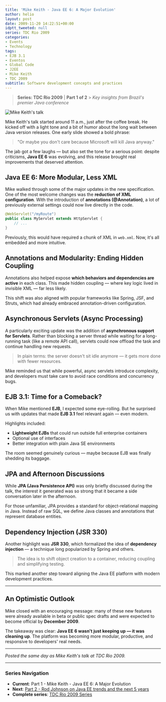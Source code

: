 ```yaml
---
title: 'Mike Keith - Java EE 6: A Major Evolution'
author: helio
layout: post
date: 2009-11-20 14:22:51+00:00
idptt_tweeted: null
series: TDC Rio 2009
categories:
- Events
- Technology
tags:
- EJB 3.1
- Eventos
- Global Code
- J2EE
- Mike Keith
- TDC 2009
subtitle: Software development concepts and practices
---
```


> **Series: TDC Rio 2009** | **Part 1 of 2** > _Key insights from Brazil's premier Java conference_

![Mike Keith's talk](/uploads/2009/11/dsc00699.jpg)

Mike Keith's talk started around 11 a.m., just after the coffee break. He kicked off with a light tone and a bit of humor about the long wait between Java version releases. One early slide showed a bold phrase:

> "Or maybe you don't care because Microsoft will kill Java anyway."

The jab got a few laughs — but also set the tone for a serious point: despite criticisms, **Java EE 6** was evolving, and this release brought real improvements that deserved attention.

## Java EE 6: More Modular, Less XML

Mike walked through some of the major updates in the new specification. One of the most welcome changes was the **reduction of XML configuration**. With the introduction of **annotations (@Annotation)**, a lot of previously external settings could now live directly in the code.

```java
@WebServlet("/myRoute")
public class MyServlet extends HttpServlet {
    // ...
}
```

Previously, this would have required a chunk of XML in `web.xml`. Now, it's all embedded and more intuitive.

## Annotations and Modularity: Ending Hidden Coupling

Annotations also helped expose **which behaviors and dependencies are active** in each class. This made hidden coupling — where key logic lived in invisible XML — far less likely.

This shift was also aligned with popular frameworks like Spring, JSF, and Struts, which had already embraced annotation-driven configuration.

## Asynchronous Servlets (Async Processing)

A particularly exciting update was the addition of **asynchronous support for Servlets**. Rather than blocking a server thread while waiting for a long-running task (like a remote API call), servlets could now offload the task and continue handling new requests.

> In plain terms: the server doesn't sit idle anymore — it gets more done with fewer resources.

Mike reminded us that while powerful, async servlets introduce complexity, and developers must take care to avoid race conditions and concurrency bugs.

## EJB 3.1: Time for a Comeback?

When Mike mentioned **EJB**, I expected some eye-rolling. But he surprised us with updates that made **EJB 3.1** feel relevant again — even modern.

Highlights included:

- **Lightweight EJBs** that could run outside full enterprise containers
- Optional use of interfaces
- Better integration with plain Java SE environments

The room seemed genuinely curious — maybe because EJB was finally shedding its baggage.

## JPA and Afternoon Discussions

While **JPA (Java Persistence API)** was only briefly discussed during the talk, the interest it generated was so strong that it became a side conversation later in the afternoon.

For those unfamiliar, JPA provides a standard for object-relational mapping in Java. Instead of raw SQL, we define Java classes and annotations that represent database entities.

## Dependency Injection (JSR 330)

Another highlight was **JSR 330**, which formalized the idea of **dependency injection** — a technique long popularized by Spring and others.

> The idea is to shift object creation to a container, reducing coupling and simplifying testing.

This marked another step toward aligning the Java EE platform with modern development practices.

---

## An Optimistic Outlook

Mike closed with an encouraging message: many of these new features were already available in beta or public spec drafts and were expected to become official by **December 2009**.

The takeaway was clear: **Java EE 6 wasn't just keeping up — it was cleaning up**. The platform was becoming more modular, productive, and responsive to developers' real needs.

---

_Posted the same day as Mike Keith's talk at TDC Rio 2009._

---

### **Series Navigation**

- **Current**: Part 1 - Mike Keith - Java EE 6: A Major Evolution
- **Next**: [Part 2 - Rod Johnson on Java EE trends and the next 5 years](../2009-11-25-rod-johnson-tendencias-em-java-ee-como-serao-os-proximos-5-anos/)
- **Complete series**: [TDC Rio 2009 Series](/series/tdc-rio-2009/)
